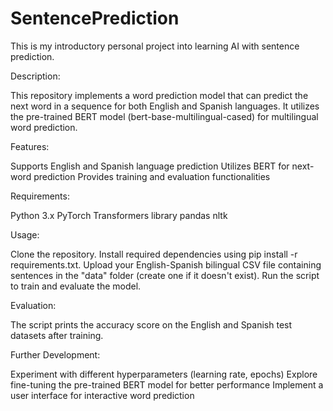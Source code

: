 # SentencePrediction

This is my introductory personal project into learning AI with sentence prediction.

Description:

This repository implements a word prediction model that can predict the next word in a sequence for both English and Spanish languages. It utilizes the pre-trained BERT model (bert-base-multilingual-cased) for multilingual word prediction.

Features:

Supports English and Spanish language prediction
Utilizes BERT for next-word prediction
Provides training and evaluation functionalities

Requirements:

Python 3.x
PyTorch
Transformers library
pandas
nltk

Usage:

Clone the repository.
Install required dependencies using pip install -r requirements.txt.
Upload your English-Spanish bilingual CSV file containing sentences in the "data" folder (create one if it doesn't exist).
Run the script to train and evaluate the model.

Evaluation:

The script prints the accuracy score on the English and Spanish test datasets after training.

Further Development:

Experiment with different hyperparameters (learning rate, epochs)
Explore fine-tuning the pre-trained BERT model for better performance
Implement a user interface for interactive word prediction


